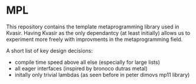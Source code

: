 # MPL
This repository contains the template metaprogramming library used in Kvasir. Having Kvasir as the only dependantcy (at least initially) allows us to experiment more freely with improvments in the metaprogramming field. 

A short list of key design decisions: 
- compile time speed above all else (especially for large lists)
- all eager interfaces (inspired by bronoco dutras metal)
- initally only trivial lambdas (as seen before in peter dimovs mp11 library)
